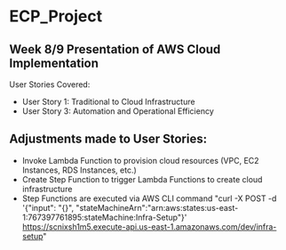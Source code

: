 # ECP_Project

## Week 8/9 Presentation of AWS Cloud Implementation
User Stories Covered: 
- User Story 1: Traditional to Cloud Infrastructure
- User Story 3: Automation and Operational Efficiency

## Adjustments made to User Stories: 
- Invoke Lambda Function to provision cloud resources (VPC, EC2 Instances, RDS Instances, etc.)
- Create Step Function to trigger Lambda Functions to create cloud infrastructure
- Step Functions are executed via AWS CLI command "curl -X POST -d '{"input": "{}", "stateMachineArn":"arn:aws:states:us-east-1:767397761895:stateMachine:Infra-Setup"}' https://scnixsh1m5.execute-api.us-east-1.amazonaws.com/dev/infra-setup"
